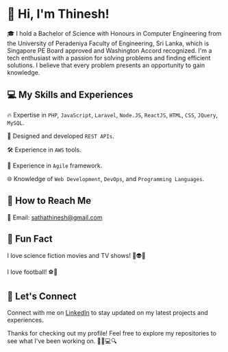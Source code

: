 # 👋 Hi, I'm Thinesh!


🎓 I hold a Bachelor of Science with Honours in Computer Engineering from the University of Peradeniya Faculty of Engineering, Sri Lanka, which is Singapore PE Board approved and Washington Accord recognized. I'm a tech enthusiast with a passion for solving problems and finding efficient solutions. I believe that every problem presents an opportunity to gain knowledge.

## 💻 My Skills and Experiences

🔥 Expertise in `PHP`, `JavaScript`, `Laravel`, `Node.JS`, `ReactJS`, `HTML`, `CSS`, `JQuery`, `MySQL`.

🚀 Designed and developed `REST APIs`.

🛠️ Experience in `AWS` tools.

🤝 Experience in `Agile` framework.

🌐 Knowledge of `Web Development`, `DevOps`, and `Programming Languages`.


## 📲 How to Reach Me

📧 Email: sathathinesh@gmail.com


## 🎉 Fun Fact

I love science fiction movies and TV shows! 🚀👽🎥

I love football! ⚽️🥅

## 🤝 Let's Connect

Connect with me on [LinkedIn](https://www.linkedin.com/in/sathathinesh/) to stay updated on my latest projects and experiences.

Thanks for checking out my profile! Feel free to explore my repositories to see what I've been working on. 🕵️‍♂️💻🔍

